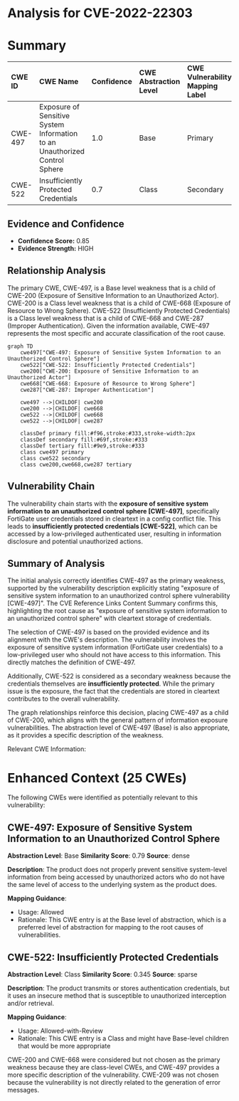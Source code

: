 # Analysis for CVE-2022-22303

# Summary

| CWE ID  | CWE Name                                                                              | Confidence | CWE Abstraction Level | CWE Vulnerability Mapping Label | CWE-Vulnerability Mapping Notes |
| :-------- | :------------------------------------------------------------------------------------ | :--------- | :---------------------- | :------------------------------ | :------------------------------ |
| CWE-497 | Exposure of Sensitive System Information to an Unauthorized Control Sphere               | 1.0        | Base                    | Primary                         | Allowed                         |
| CWE-522 | Insufficiently Protected Credentials                                                   | 0.7        | Class                   | Secondary                       | Allowed-with-Review           |

## Evidence and Confidence

*   **Confidence Score:** 0.85
*   **Evidence Strength:** HIGH

## Relationship Analysis
The primary CWE, CWE-497, is a Base level weakness that is a child of CWE-200 (Exposure of Sensitive Information to an Unauthorized Actor). CWE-200 is a Class level weakness that is a child of CWE-668 (Exposure of Resource to Wrong Sphere). CWE-522 (Insufficiently Protected Credentials) is a Class level weakness that is a child of CWE-668 and CWE-287 (Improper Authentication). Given the information available, CWE-497 represents the most specific and accurate classification of the root cause.

```mermaid
graph TD
    cwe497["CWE-497: Exposure of Sensitive System Information to an Unauthorized Control Sphere"]
    cwe522["CWE-522: Insufficiently Protected Credentials"]
    cwe200["CWE-200: Exposure of Sensitive Information to an Unauthorized Actor"]
    cwe668["CWE-668: Exposure of Resource to Wrong Sphere"]
    cwe287["CWE-287: Improper Authentication"]

    cwe497 -->|CHILDOF| cwe200
    cwe200 -->|CHILDOF| cwe668
    cwe522 -->|CHILDOF| cwe668
    cwe522 -->|CHILDOF| cwe287

    classDef primary fill:#f96,stroke:#333,stroke-width:2px
    classDef secondary fill:#69f,stroke:#333
    classDef tertiary fill:#9e9,stroke:#333
    class cwe497 primary
    class cwe522 secondary
    class cwe200,cwe668,cwe287 tertiary
```

## Vulnerability Chain
The vulnerability chain starts with the **exposure of sensitive system information to an unauthorized control sphere [CWE-497]**, specifically FortiGate user credentials stored in cleartext in a config conflict file. This leads to **insufficiently protected credentials [CWE-522]**, which can be accessed by a low-privileged authenticated user, resulting in information disclosure and potential unauthorized actions.

## Summary of Analysis
The initial analysis correctly identifies CWE-497 as the primary weakness, supported by the vulnerability description explicitly stating "exposure of sensitive system information to an unauthorized control sphere vulnerability [CWE-497]". The CVE Reference Links Content Summary confirms this, highlighting the root cause as "exposure of sensitive system information to an unauthorized control sphere" with cleartext storage of credentials.

The selection of CWE-497 is based on the provided evidence and its alignment with the CWE's description. The vulnerability involves the exposure of sensitive system information (FortiGate user credentials) to a low-privileged user who should not have access to this information. This directly matches the definition of CWE-497.

Additionally, CWE-522 is considered as a secondary weakness because the credentials themselves are **insufficiently protected**. While the primary issue is the exposure, the fact that the credentials are stored in cleartext contributes to the overall vulnerability.

The graph relationships reinforce this decision, placing CWE-497 as a child of CWE-200, which aligns with the general pattern of information exposure vulnerabilities. The abstraction level of CWE-497 (Base) is also appropriate, as it provides a specific description of the weakness.

Relevant CWE Information:

# Enhanced Context (25 CWEs)
The following CWEs were identified as potentially relevant to this vulnerability:

## CWE-497: Exposure of Sensitive System Information to an Unauthorized Control Sphere
**Abstraction Level**: Base
**Similarity Score**: 0.79
**Source**: dense

**Description**:
The product does not properly prevent sensitive system-level information from being accessed by unauthorized actors who do not have the same level of access to the underlying system as the product does.

**Mapping Guidance**:
- Usage: Allowed
- Rationale: This CWE entry is at the Base level of abstraction, which is a preferred level of abstraction for mapping to the root causes of vulnerabilities.

## CWE-522: Insufficiently Protected Credentials
**Abstraction Level**: Class
**Similarity Score**: 0.345
**Source**: sparse

**Description**:
The product transmits or stores authentication credentials, but it uses an insecure method that is susceptible to unauthorized interception and/or retrieval.

**Mapping Guidance**:
- Usage: Allowed-with-Review
- Rationale: This CWE entry is a Class and might have Base-level children that would be more appropriate

CWE-200 and CWE-668 were considered but not chosen as the primary weakness because they are class-level CWEs, and CWE-497 provides a more specific description of the vulnerability. CWE-209 was not chosen because the vulnerability is not directly related to the generation of error messages.